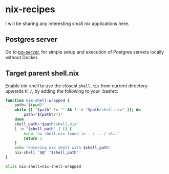 # nix-recipes

I will be sharing any interesting small nix applications here.

## Postgres server

Go to [pg-server](pg-server#posgres-server), for simple setup and execution of
Postgres servers locally without Docker.

## Target parent shell.nix

Enable nix-shell to use the closest `shell.nix` from current directory upwards
til `/`, by adding the following to your .bashrc:
```bash
function nix-shell-wrapped {
    path="$(pwd)"
    while [[ "$path" != "" && ! -e "$path/shell.nix" ]]; do
        path="${path%/*}"
    done
    shell_path="$path/shell.nix"
    [ -e "$shell_path" ] || {
        echo 'no shell.nix found in . / .. / etc.'
        return 1
    }
    echo "entering nix shell with $shell_path"
    nix-shell "$@" "$shell_path"
}

alias nix-shell=nix-shell-wrapped
```
